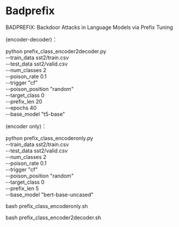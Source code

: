 # Badprefix
BADPREFIX: Backdoor Attacks in Language Models via Prefix Tuning

(encoder-decoder)：

python prefix_class_encoder2decoder.py \
    --train_data sst2/train.csv \
    --test_data sst2/valid.csv \
    --num_classes 2  \
    --poison_rate 0.1 \
    --trigger "cf" \
    --poison_position "random" \
    --target_class 0 \
    --prefix_len 20 \
    --epochs 40 \
    --base_model "t5-base"



(encoder only)：

python prefix_class_encoderonly.py \
    --train_data sst2/train.csv \
    --test_data sst2/valid.csv \
    --num_classes 2  \
    --poison_rate 0.1 \
    --trigger "cf" \
    --poison_position "random" \
    --target_class 0 \
    --prefix_len 5 \
    --base_model "bert-base-uncased"



bash prefix_class_encoderonly.sh 


bash prefix_class_encoder2decoder.sh 

